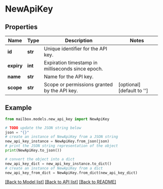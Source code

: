 # NewApiKey


## Properties

Name | Type | Description | Notes
------------ | ------------- | ------------- | -------------
**id** | **str** | Unique identifier for the API key. | 
**expiry** | **int** | Expiration timestamp in milliseconds since epoch. | 
**name** | **str** | Name for the API key. | 
**scope** | **str** | Scope or permissions granted by the API key. | [optional] [default to '']

## Example

```python
from mailbox.models.new_api_key import NewApiKey

# TODO update the JSON string below
json = "{}"
# create an instance of NewApiKey from a JSON string
new_api_key_instance = NewApiKey.from_json(json)
# print the JSON string representation of the object
print(NewApiKey.to_json())

# convert the object into a dict
new_api_key_dict = new_api_key_instance.to_dict()
# create an instance of NewApiKey from a dict
new_api_key_from_dict = NewApiKey.from_dict(new_api_key_dict)
```
[[Back to Model list]](../README.md#documentation-for-models) [[Back to API list]](../README.md#documentation-for-api-endpoints) [[Back to README]](../README.md)


